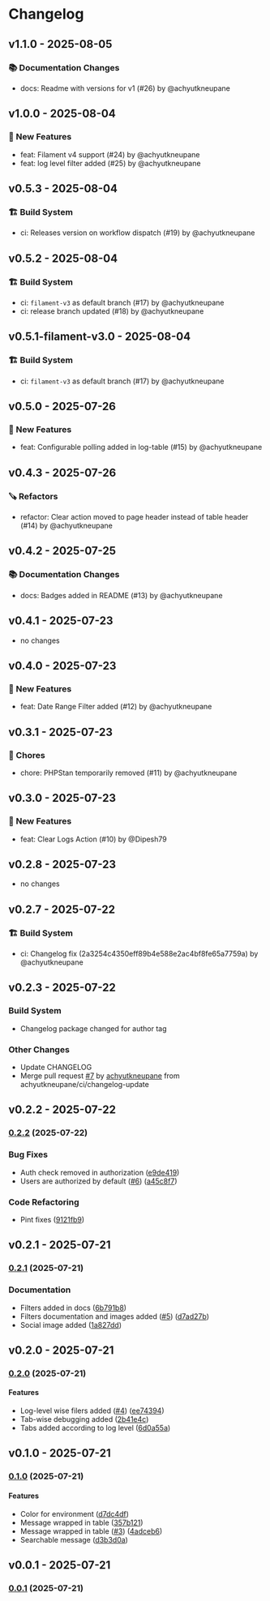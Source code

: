 # Changelog

## v1.1.0 - 2025-08-05

### 📚 Documentation Changes

- docs: Readme with versions for v1 (#26) by @achyutkneupane

## v1.0.0 - 2025-08-04

### 🎉 New Features

- feat: Filament v4 support (#24) by @achyutkneupane
- feat: log level filter added (#25) by @achyutkneupane

## v0.5.3 - 2025-08-04

### 🏗️ Build System

- ci: Releases version on workflow dispatch (#19) by @achyutkneupane

## v0.5.2 - 2025-08-04

### 🏗️ Build System

- ci: `filament-v3` as default branch (#17) by @achyutkneupane
- ci: release branch updated (#18) by @achyutkneupane

## v0.5.1-filament-v3.0 - 2025-08-04

### 🏗️ Build System

- ci: `filament-v3` as default branch (#17) by @achyutkneupane

## v0.5.0 - 2025-07-26

### 🎉 New Features

- feat: Configurable polling added in log-table (#15) by @achyutkneupane

## v0.4.3 - 2025-07-26

### 🪚 Refactors

- refactor: Clear action moved to page header instead of table header (#14) by @achyutkneupane

## v0.4.2 - 2025-07-25

### 📚 Documentation Changes

- docs: Badges added in README (#13) by @achyutkneupane

## v0.4.1 - 2025-07-23

- no changes

## v0.4.0 - 2025-07-23

### 🎉 New Features

- feat: Date Range Filter added  (#12) by @achyutkneupane

## v0.3.1 - 2025-07-23

### 🧹 Chores

- chore: PHPStan temporarily removed (#11) by @achyutkneupane

## v0.3.0 - 2025-07-23

### 🎉 New Features

- feat: Clear Logs Action (#10) by @Dipesh79

## v0.2.8 - 2025-07-23

- no changes

## v0.2.7 - 2025-07-22

### 🏗️ Build System

- ci: Changelog fix (2a3254c4350eff89b4e588e2ac4bf8fe65a7759a) by @achyutkneupane

## v0.2.3 - 2025-07-22

### Build System

- Changelog package changed for author tag

### Other Changes

- Update CHANGELOG
- Merge pull request [#7](https://github.com/achyutkneupane/filament-log-viewer/pull/7) by [achyutkneupane](https://github.com/achyutkneupane) from achyutkneupane/ci/changelog-update

## v0.2.2 - 2025-07-22

### [0.2.2](https://github.com/achyutkneupane/filament-log-viewer/compare/v0.2.1...v0.2.2) (2025-07-22)

### Bug Fixes

* Auth check removed in authorization ([e9de419](https://github.com/achyutkneupane/filament-log-viewer/commit/e9de419b5cdce48750745eb62f701795148e4b78))
* Users are authorized by default ([#6](https://github.com/achyutkneupane/filament-log-viewer/issues/6)) ([a45c8f7](https://github.com/achyutkneupane/filament-log-viewer/commit/a45c8f743332c7ebcf93bbcc641ec45cc7af3b32))

### Code Refactoring

* Pint fixes ([9121fb9](https://github.com/achyutkneupane/filament-log-viewer/commit/9121fb9e99b5393be83f94b46fe94e8d2fa24456))

## v0.2.1 - 2025-07-21

### [0.2.1](https://github.com/achyutkneupane/filament-log-viewer/compare/v0.2.0...v0.2.1) (2025-07-21)

### Documentation

* Filters added in docs ([6b791b8](https://github.com/achyutkneupane/filament-log-viewer/commit/6b791b8456fa0a72ef7aec4da7cf3126cada0b76))
* Filters documentation and images added ([#5](https://github.com/achyutkneupane/filament-log-viewer/issues/5)) ([d7ad27b](https://github.com/achyutkneupane/filament-log-viewer/commit/d7ad27b286b08324692c55c1f4ad918ec10c84be))
* Social image added ([1a827dd](https://github.com/achyutkneupane/filament-log-viewer/commit/1a827dd5769dd655bc4aa5b1d7bd375d35645e8d))

## v0.2.0 - 2025-07-21

### [0.2.0](https://github.com/achyutkneupane/filament-log-viewer/compare/v0.1.0...v0.2.0) (2025-07-21)

#### Features

* Log-level wise filers added ([#4](https://github.com/achyutkneupane/filament-log-viewer/issues/4)) ([ee74394](https://github.com/achyutkneupane/filament-log-viewer/commit/ee743947580efc5fc2f2a6549687bd4329cd1737))
* Tab-wise debugging added ([2b41e4c](https://github.com/achyutkneupane/filament-log-viewer/commit/2b41e4c42e9e7b9f65a4926f777d2d1128da8879))
* Tabs added according to log level ([6d0a55a](https://github.com/achyutkneupane/filament-log-viewer/commit/6d0a55a35764e0b5d2a3e53e348fbbb10aa95845))

## v0.1.0 - 2025-07-21

### [0.1.0](https://github.com/achyutkneupane/filament-log-viewer/compare/v0.0.1...v0.1.0) (2025-07-21)

#### Features

* Color for environment ([d7dc4df](https://github.com/achyutkneupane/filament-log-viewer/commit/d7dc4dfef7b32e8868357942176fc39de1aad54c))
* Message wrapped in table ([357b121](https://github.com/achyutkneupane/filament-log-viewer/commit/357b121f67eef854b4b3a7e09748d61e1625d3d3))
* Message wrapped in table ([#3](https://github.com/achyutkneupane/filament-log-viewer/issues/3)) ([4adceb6](https://github.com/achyutkneupane/filament-log-viewer/commit/4adceb6b4f203ec8994ce8bbd58d27e2e449ba6f))
* Searchable message ([d3b3d0a](https://github.com/achyutkneupane/filament-log-viewer/commit/d3b3d0a228ab99228bbd7783bc0c66d3b11c367f))

## v0.0.1 - 2025-07-21

### [0.0.1](https://github.com/achyutkneupane/filament-log-viewer/compare/v0.0.0...v0.0.1) (2025-07-21)
